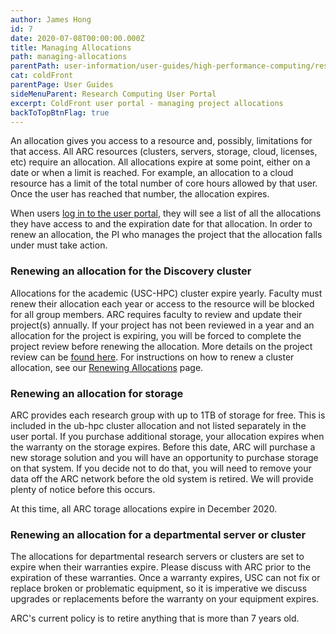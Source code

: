 ```yaml
---
author: James Hong
id: 7
date: 2020-07-08T00:00:00.000Z
title: Managing Allocations
path: managing-allocations
parentPath: user-information/user-guides/high-performance-computing/research-computing-user-portal
cat: coldFront
parentPage: User Guides
sideMenuParent: Research Computing User Portal
excerpt: ColdFront user portal - managing project allocations
backToTopBtnFlag: true
---
```


An allocation gives you access to a resource and, possibly, limitations for that access.  All ARC resources (clusters, servers, storage, cloud, licenses, etc) require an allocation.  All allocations expire at some point, either on a date or when a limit is reached. For example, an allocation to a cloud resource has a limit of the total number of core hours allowed by that user. Once the user has reached that number, the allocation expires.  

When users [log in to the user portal](https://hpcaccount.usc.edu/), they will see a list of all the allocations they have access to and the expiration date for that allocation.  In order to renew an allocation, the PI who manages the project that the allocation falls under must take action.

### Renewing an allocation for the Discovery cluster

Allocations for the academic (USC-HPC) cluster expire yearly.  Faculty must renew their allocation each year or access to the resource will be blocked for all group members.  ARC requires faculty to review and update their project(s) annually.  If your project has not been reviewed in a year and an allocation for the project is expiring, you will be forced to complete the project review before renewing the allocation.  More details on the project review can be [found here](yearly-project-renewal).   For instructions on how to renew a cluster allocation, see our [Renewing Allocations](renew-allocation) page.


### Renewing an allocation for storage

ARC provides each research group with up to 1TB of storage for free.   This is included in the ub-hpc cluster allocation and not listed separately in the user portal.  If you purchase additional storage, your allocation expires when the warranty on the storage expires.  Before this date, ARC will purchase a new storage solution and you will have an opportunity to purchase storage on that system.  If you decide not to do that, you will need to remove your data off the ARC network before the old system is retired.  We will provide plenty of notice before this occurs.

At this time, all ARC torage allocations expire in December 2020.

### Renewing an allocation for a departmental server or cluster

The allocations for departmental research servers or clusters are set to expire when their warranties expire.  Please discuss with ARC prior to the expiration of these warranties.  Once a warranty expires, USC can not fix or replace broken or problematic equipment, so it is imperative we discuss upgrades or replacements before the warranty on your equipment expires.

ARC's current policy is to retire anything that is more than 7 years old.
